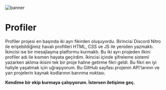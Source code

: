 ![banner]([banner.svg](https://raw.githubusercontent.com/prflrgit/.github/main/profile/banner.svg))

# Profiler
Profiler projesi en başında iki ayrı fikirden oluşuyordu. Birincisi Discord Nitro ile erişebildiğimiz havalı profilleri HTML, CSS ve JS ile yeniden yazmaktı. İkincisi ise bir mesajlaşma platformu kurmaktı. Bu iki ayrı projeden ilkini profiler adı ile kısmen hayata geçirdim. İkincisi içinde şifreleme sistemi yazarken aklıma ikisini tek bir proje haline getirme fikri geldi. Bu fikri en iyi haliyle yaşatmak için uğraşıyorum. Bu GitHub sayfası projenin API'larının ve yan projelerin kaynak kodlarının barınma noktası.

**Kendime bir ekip kurmaya çalışıyorum. İstersen iletişime geç.**
